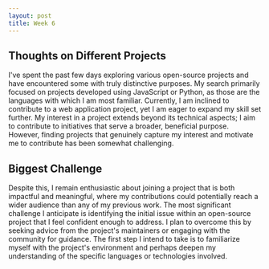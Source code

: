 ```yaml
---
layout: post
title: Week 6
---
```


## Thoughts on Different Projects
I've spent the past few days exploring various open-source projects and have encountered some with truly distinctive purposes. My search primarily focused on projects developed using JavaScript or Python, as those are the languages with which I am most familiar. Currently, I am inclined to contribute to a web application project, yet I am eager to expand my skill set further. My interest in a project extends beyond its technical aspects; I aim to contribute to initiatives that serve a broader, beneficial purpose. However, finding projects that genuinely capture my interest and motivate me to contribute has been somewhat challenging. 

<!--more-->
## Biggest Challenge
Despite this, I remain enthusiastic about joining a project that is both impactful and meaningful, where my contributions could potentially reach a wider audience than any of my previous work. The most significant challenge I anticipate is identifying the initial issue within an open-source project that I feel confident enough to address. I plan to overcome this by seeking advice from the project's maintainers or engaging with the community for guidance. The first step I intend to take is to familiarize myself with the project's environment and perhaps deepen my understanding of the specific languages or technologies involved.


<!--more-->
